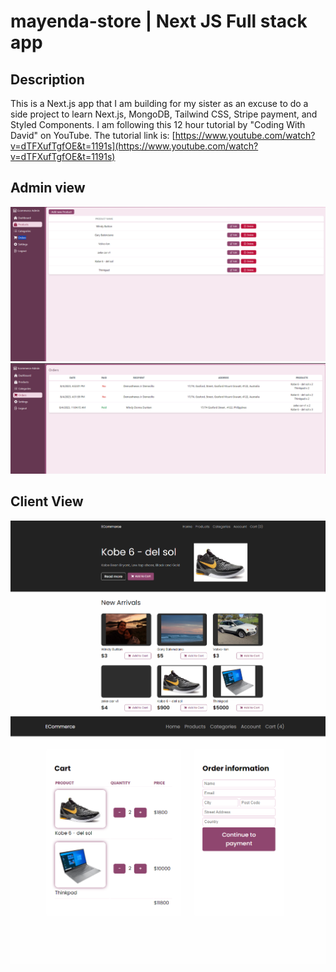 # mayenda-store | Next JS Full stack app

## Description

This is a Next.js app that I am building for my sister as an excuse to do a side project to learn Next.js, MongoDB, Tailwind CSS, Stripe payment, and Styled Components. I am following this 12 hour tutorial by "Coding With David" on YouTube. The tutorial link is: [https://www.youtube.com/watch?v=dTFXufTgfOE&t=1191s](https://www.youtube.com/watch?v=dTFXufTgfOE&t=1191s)

## Admin view

![App Screenshot](/imgs/admin-snap.png)
![App Screenshot](/imgs/order-admin.png)

## Client View

![App Screenshot](/imgs/front-home.png)
![App Screenshot](/imgs/front-cart.png)
